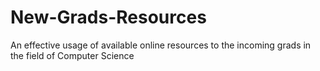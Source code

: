 # New-Grads-Resources
An effective usage of available online resources to the incoming grads in the field of Computer Science
